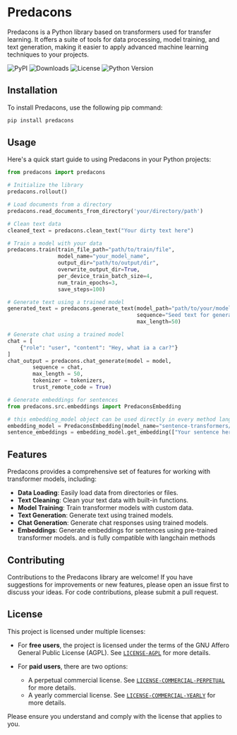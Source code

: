 # Predacons
Predacons is a Python library based on transformers used for transfer learning. It offers a suite of tools for data processing, model training, and text generation, making it easier to apply advanced machine learning techniques to your projects.

![PyPI](https://img.shields.io/pypi/v/predacons)   ![Downloads](https://img.shields.io/pypi/dm/predacons)   ![License](https://img.shields.io/pypi/l/predacons)   ![Python Version](https://img.shields.io/pypi/pyversions/predacons)

## Installation
To install Predacons, use the following pip command:
```bash
pip install predacons
```

## Usage
Here's a quick start guide to using Predacons in your Python projects:

```python
from predacons import predacons

# Initialize the library
predacons.rollout()

# Load documents from a directory
predacons.read_documents_from_directory('your/directory/path')

# Clean text data
cleaned_text = predacons.clean_text("Your dirty text here")

# Train a model with your data
predacons.train(train_file_path="path/to/train/file",
                model_name="your_model_name",
                output_dir="path/to/output/dir",
                overwrite_output_dir=True,
                per_device_train_batch_size=4,
                num_train_epochs=3,
                save_steps=100)

# Generate text using a trained model
generated_text = predacons.generate_text(model_path="path/to/your/model",
                                         sequence="Seed text for generation",
                                         max_length=50)

# Generate chat using a trained model
chat = [
    {"role": "user", "content": "Hey, what ia a car?"}
]
chat_output = predacons.chat_generate(model = model,
        sequence = chat,
        max_length = 50,
        tokenizer = tokenizers,
        trust_remote_code = True)

# Generate embeddings for sentences
from predacons.src.embeddings import PredaconsEmbedding

# this embedding_model object can be used directly in every method langchain   
embedding_model = PredaconsEmbedding(model_name="sentence-transformers/paraphrase-MiniLM-L6-v2")
sentence_embeddings = embedding_model.get_embedding(["Your sentence here", "Another sentence here"])
```

## Features
Predacons provides a comprehensive set of features for working with transformer models, including:

- **Data Loading**: Easily load data from directories or files.
- **Text Cleaning**: Clean your text data with built-in functions.
- **Model Training**: Train transformer models with custom data.
- **Text Generation**: Generate text using trained models.
- **Chat Generation**: Generate chat responses using trained models.
- **Embeddings**: Generate embeddings for sentences using pre-trained transformer models. and is fully compatible with langchain methods



## Contributing
Contributions to the Predacons library are welcome! If you have suggestions for improvements or new features, please open an issue first to discuss your ideas. For code contributions, please submit a pull request.

## License

This project is licensed under multiple licenses:

- For **free users**, the project is licensed under the terms of the GNU Affero General Public License (AGPL). See  [`LICENSE-AGPL`](LICENSE-AGPL) for more details.

- For **paid users**, there are two options:
    - A perpetual commercial license. See [`LICENSE-COMMERCIAL-PERPETUAL`](LICENSE-COMMERCIAL-PERPETUAL) for more details.
    - A yearly commercial license. See [`LICENSE-COMMERCIAL-YEARLY`](LICENSE-COMMERCIAL-YEARLY) for more details.

Please ensure you understand and comply with the license that applies to you.

